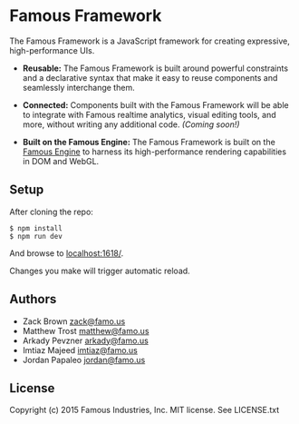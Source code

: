 # Famous Framework

The Famous Framework is a JavaScript framework for creating expressive, high-performance UIs.

* **Reusable:** The Famous Framework is built around powerful constraints and a declarative syntax that make it easy to reuse components and seamlessly interchange them.

* **Connected:** Components built with the Famous Framework will be able to integrate with Famous realtime analytics, visual editing tools, and more, without writing any additional code. _(Coming soon!)_

* **Built on the Famous Engine:** The Famous Framework is built on the [Famous Engine](https://github.com/Famous/engine) to harness its high-performance rendering capabilities in DOM and WebGL.

## Setup

After cloning the repo:

    $ npm install
    $ npm run dev

And browse to [localhost:1618/](http://localhost:1618/).

Changes you make will trigger automatic reload.

## Authors

* Zack Brown <zack@famo.us>
* Matthew Trost <matthew@famo.us>
* Arkady Pevzner <arkady@famo.us>
* Imtiaz Majeed <imtiaz@famo.us>
* Jordan Papaleo <jordan@famo.us>

## License

Copyright (c) 2015 Famous Industries, Inc. MIT license. See LICENSE.txt
